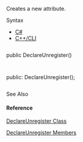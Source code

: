 Creates a new attribute.

Syntax

* [C#](#i-syntax-CS)
* [C++/CLI](#i-syntax-CPP2005)

```
```
public DeclareUnregister()
```
```

```
```
public:
DeclareUnregister();
```
```



See Also

#### Reference

[DeclareUnregister Class](Eplan.EplApi.AFu~Eplan.EplApi.Scripting.DeclareUnregister.html)
  
[DeclareUnregister Members](Eplan.EplApi.AFu~Eplan.EplApi.Scripting.DeclareUnregister_members.html)